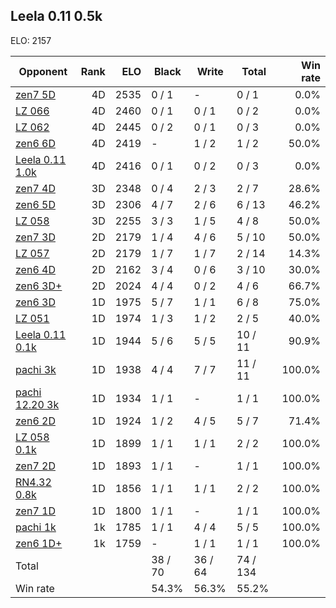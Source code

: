 ## Leela 0.11 0.5k ##

ELO: 2157

Opponent | Rank | ELO | Black | Write | Total | Win rate
---------|-----:|----:|-------|-------|-------|-------:
[zen7 5D](zen7%205D.md) | 4D | 2535 | 0 / 1 | - | 0 / 1 | 0.0%
[LZ 066](LZ%20066.md) | 4D | 2460 | 0 / 1 | 0 / 1 | 0 / 2 | 0.0%
[LZ 062](LZ%20062.md) | 4D | 2445 | 0 / 2 | 0 / 1 | 0 / 3 | 0.0%
[zen6 6D](zen6%206D.md) | 4D | 2419 | - | 1 / 2 | 1 / 2 | 50.0%
[Leela 0.11 1.0k](Leela%200.11%201.0k.md) | 4D | 2416 | 0 / 1 | 0 / 2 | 0 / 3 | 0.0%
[zen7 4D](zen7%204D.md) | 3D | 2348 | 0 / 4 | 2 / 3 | 2 / 7 | 28.6%
[zen6 5D](zen6%205D.md) | 3D | 2306 | 4 / 7 | 2 / 6 | 6 / 13 | 46.2%
[LZ 058](LZ%20058.md) | 3D | 2255 | 3 / 3 | 1 / 5 | 4 / 8 | 50.0%
[zen7 3D](zen7%203D.md) | 2D | 2179 | 1 / 4 | 4 / 6 | 5 / 10 | 50.0%
[LZ 057](LZ%20057.md) | 2D | 2179 | 1 / 7 | 1 / 7 | 2 / 14 | 14.3%
[zen6 4D](zen6%204D.md) | 2D | 2162 | 3 / 4 | 0 / 6 | 3 / 10 | 30.0%
[zen6 3D+](zen6%203D+.md) | 2D | 2024 | 4 / 4 | 0 / 2 | 4 / 6 | 66.7%
[zen6 3D](zen6%203D.md) | 1D | 1975 | 5 / 7 | 1 / 1 | 6 / 8 | 75.0%
[LZ 051](LZ%20051.md) | 1D | 1974 | 1 / 3 | 1 / 2 | 2 / 5 | 40.0%
[Leela 0.11 0.1k](Leela%200.11%200.1k.md) | 1D | 1944 | 5 / 6 | 5 / 5 | 10 / 11 | 90.9%
[pachi 3k](pachi%203k.md) | 1D | 1938 | 4 / 4 | 7 / 7 | 11 / 11 | 100.0%
[pachi 12.20 3k](pachi%2012.20%203k.md) | 1D | 1934 | 1 / 1 | - | 1 / 1 | 100.0%
[zen6 2D](zen6%202D.md) | 1D | 1924 | 1 / 2 | 4 / 5 | 5 / 7 | 71.4%
[LZ 058 0.1k](LZ%20058%200.1k.md) | 1D | 1899 | 1 / 1 | 1 / 1 | 2 / 2 | 100.0%
[zen7 2D](zen7%202D.md) | 1D | 1893 | 1 / 1 | - | 1 / 1 | 100.0%
[RN4.32 0.8k](RN4.32%200.8k.md) | 1D | 1856 | 1 / 1 | 1 / 1 | 2 / 2 | 100.0%
[zen7 1D](zen7%201D.md) | 1D | 1800 | 1 / 1 | - | 1 / 1 | 100.0%
[pachi 1k](pachi%201k.md) | 1k | 1785 | 1 / 1 | 4 / 4 | 5 / 5 | 100.0%
[zen6 1D+](zen6%201D+.md) | 1k | 1759 | - | 1 / 1 | 1 / 1 | 100.0%
Total | | | 38 / 70 | 36 / 64 | 74 / 134 | 
Win rate| | | 54.3% | 56.3% | 55.2% | 
